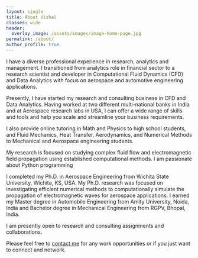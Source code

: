 ```yaml
---
layout: single
title: About Vishal
classes: wide
header:
  overlay_image: /assets/images/image-home-page.jpg
permalink: /about/
author_profile: true
---
```

I have a diverse professional experience in research, analytics and management. I transitioned from analytics role in financial sector to a research scientist and developer in Computational Fluid Dynamics (CFD) and Data Analytics with focus on aerospace and automotive engineering applications.

Presently, I have started my research and consulting business in CFD and Data Analytics. Having worked at two different multi-national banks in India and at Aerospace research labs in USA, I can offer a wide range of skills and tools and help you scale and streamline your business requirements.

I also provide online tutoring in Math and Physics to high school students, and Fluid Mechanics, Heat Transfer, Aerodynamics, and Numerical Methods to Mechanical and Aerospace engineering students. 

My research is focused on studying complex fluid flow and electromagnetic field propagation using established computational methods. I am passionate about Python programming

I completed my Ph.D. in Aerospace Engineering from Wichita State University, Wichita, KS, USA. My Ph.D. research was focused on investigating efficient numerical methods to computationally simulate the propagation of electromagnetic waves for aerospace applications. I earned my Master degree in Automobile Engineering from Amity University, Noida, India and Bachelor degree in Mechanical Engineering from RGPV, Bhopal, India.

I am presently open to research and consulting assignments and collaborations. 

Please feel free to [contact me](/contact/) for any work opportunities or if you just want to connect and network.